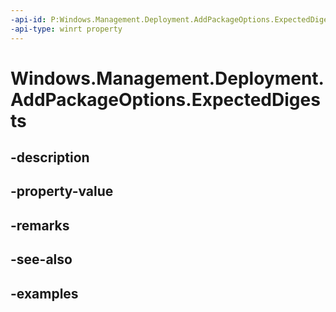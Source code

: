 ```yaml
---
-api-id: P:Windows.Management.Deployment.AddPackageOptions.ExpectedDigests
-api-type: winrt property
---
```


# Windows.Management.Deployment.AddPackageOptions.ExpectedDigests

<!--
public System.Collections.Generic.IDictionary<System.Uri,string> ExpectedDigests { get; }
-->


## -description

## -property-value

## -remarks

## -see-also

## -examples


